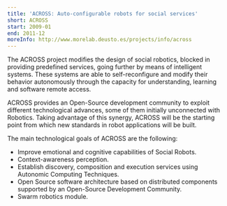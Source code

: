 ```yaml
---
title: 'ACROSS: Auto-configurable robots for social services'
short: ACROSS
start: 2009-01
end: 2011-12
moreInfo: http://www.morelab.deusto.es/projects/info/across
---
```


The ACROSS project modifies the design of social robotics, blocked in providing predefined services, going further by means of intelligent systems. These systems are able to self-reconfigure and modify their behavior autonomously through the capacity for understanding, learning and software remote access.

ACROSS provides an Open-Source development community to exploit different technological advances, some of them initially unconnected with Robotics. Taking advantage of this synergy, ACROSS will be the starting point from which new standards in robot applications will be built.

The main technological goals of ACROSS are the following:

- Improve emotional and cognitive capabilities of Social Robots.
- Context-awareness perception.
- Establish discovery, composition and execution services using Autonomic Computing Techniques.
- Open Source software architecture based on distributed components supported by an Open-Source Development Community.
- Swarm robotics module.

